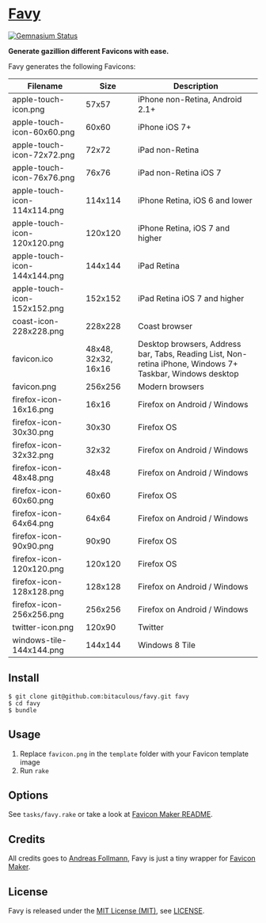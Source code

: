 [Favy]
======

[![Gemnasium Status][Gemnasium Status]][Gemnasium]

**Generate gazillion different Favicons with ease.**

Favy generates the following Favicons:

| Filename                     | Size                | Description                                                                                               |
| ---------------------------- | ------------------- | --------------------------------------------------------------------------------------------------------- |
| apple-touch-icon.png         | 57x57               | iPhone non-Retina, Android 2.1+                                                                           |
| apple-touch-icon-60x60.png   | 60x60               | iPhone iOS 7+                                                                                             |
| apple-touch-icon-72x72.png   | 72x72               | iPad non-Retina                                                                                           |
| apple-touch-icon-76x76.png   | 76x76               | iPad non-Retina iOS 7                                                                                     |
| apple-touch-icon-114x114.png | 114x114             | iPhone Retina, iOS 6 and lower                                                                            |
| apple-touch-icon-120x120.png | 120x120             | iPhone Retina, iOS 7 and higher                                                                           |
| apple-touch-icon-144x144.png | 144x144             | iPad Retina                                                                                               |
| apple-touch-icon-152x152.png | 152x152             | iPad Retina iOS 7 and higher                                                                              |
| coast-icon-228x228.png       | 228x228             | Coast browser                                                                                             |
| favicon.ico                  | 48x48, 32x32, 16x16 | Desktop browsers, Address bar, Tabs, Reading List, Non-retina iPhone, Windows 7+ Taskbar, Windows desktop |
| favicon.png                  | 256x256             | Modern browsers                                                                                           |
| firefox-icon-16x16.png       | 16x16               | Firefox on Android / Windows                                                                              |
| firefox-icon-30x30.png       | 30x30               | Firefox OS                                                                                                |
| firefox-icon-32x32.png       | 32x32               | Firefox on Android / Windows                                                                              |
| firefox-icon-48x48.png       | 48x48               | Firefox on Android / Windows                                                                              |
| firefox-icon-60x60.png       | 60x60               | Firefox OS                                                                                                |
| firefox-icon-64x64.png       | 64x64               | Firefox on Android / Windows                                                                              |
| firefox-icon-90x90.png       | 90x90               | Firefox OS                                                                                                |
| firefox-icon-120x120.png     | 120x120             | Firefox OS                                                                                                |
| firefox-icon-128x128.png     | 128x128             | Firefox on Android / Windows                                                                              |
| firefox-icon-256x256.png     | 256x256             | Firefox on Android / Windows                                                                              |
| twitter-icon.png             | 120x90              | Twitter                                                                                                   |
| windows-tile-144x144.png     | 144x144             | Windows 8 Tile                                                                                            |

Install
-------

    $ git clone git@github.com:bitaculous/favy.git favy
    $ cd favy
    $ bundle

Usage
-----

1. Replace `favicon.png` in the `template` folder with your Favicon template image
2. Run `rake`

Options
-------

See `tasks/favy.rake` or take a look at [Favicon Maker README].

Credits
-------

All credits goes to [Andreas Follmann], Favy is just a tiny wrapper for [Favicon Maker].

License
-------

Favy is released under the [MIT License (MIT)], see [LICENSE].

[Andreas Follmann]: https://github.com/follmann "Andreas Follmann"
[Favicon Maker]: https://github.com/follmann/favicon_maker "Favicon Maker"
[Favicon Maker README]: https://github.com/follmann/favicon_maker/blob/master/README.md "Favicon Maker README"
[Favy]: https://bitaculous.github.io/favy/ "Generate gazillion different favicon versions with ease."
[Gemnasium]: https://gemnasium.com/bitaculous/favy "Favy at Gemnasium"
[Gemnasium Status]: https://img.shields.io/gemnasium/bitaculous/favy.svg?style=flat "Gemnasium Status"
[LICENSE]: https://raw.githubusercontent.com/bitaculous/favy/master/LICENSE "License"
[MIT License (MIT)]: http://opensource.org/licenses/MIT "The MIT License (MIT)"